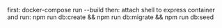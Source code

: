 first: 
docker-compose run --build
then:
attach shell to express container and run:
npm run db:create && npm run db:migrate && npm run db:seed

